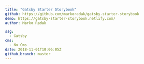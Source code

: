 ```yaml
---
title: "Gatsby Starter Storybook"
github: https://github.com/markoradak/gatsby-starter-storybook
demo: https://gatsby-starter-storybook.netlify.com/
author: Marko Radak

ssg:
  - Gatsby
cms:
  - No Cms
date: 2018-11-01T10:06:05Z
github_branch: master
---
```

